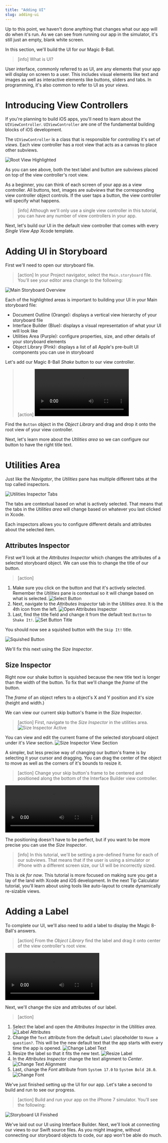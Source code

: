 ```yaml
---
title: "Adding UI"
slug: adding-ui
---
```


Up to this point, we haven't done anything that changes what our app will do when it's run. As we can see from running our app in the simulator, it's still just an empty, blank white screen.

In this section, we'll build the UI for our Magic 8-Ball.

> [info]
What is UI?
>
User interface, commonly referred to as UI, are any elements that your app will display on screen to a user. This includes visual elements like text and images as well as interactive elements like buttons, sliders and tabs. In programming, it's also common to refer to UI as your _views_.

# Introducing View Controllers

If you're planning to build iOS apps, you'll need to learn about the `UIViewController`. `UIViewController` are one of the fundamental building blocks of iOS development.

The `UIViewController` is a class that is responsible for _controlling_ it's set of _views_. Each view controller has a root view that acts as a canvas to place other subviews.

<!-- can consider adding jump to definition here for UIViewController view property -->

![Root View Highlighted](assets/root_view_highlighted.png)

As you can see above, both the text label and button are subviews placed on top of the view controller's root view.

As a beginner, you can think of each screen of your app as a view controller. All buttons, text, images are _subviews_ that the corresponding view controller object controls. If the user taps a button, the view controller will specify what happens.

> [info]
Although we'll only use a single view controller in this tutorial, you can have any number of view controllers in your app.

Next, let's build our UI in the default view controller that comes with every _Single View App_ Xcode template.

# Adding UI in Storyboard

First we'll need to open our storyboard file.

> [action]
In your Project navigator, select the `Main.storyboard` file. You'll see your editor area change to the following: 

![Main Storyboard Overview](assets/main_storyboard_overview.png)

Each of the highlighted areas is important to building your UI in your Main storyboard file:

- Document Outline (Orange): displays a vertical view hierarchy of your storyboard file
- Interface Builder (Blue): displays a visual representation of what your UI will look like
- Utilities Area (Purple): configure properties, size, and other details of your storyboard elements
- Object Library (Pink): displays a list of all Apple's pre-built UI components you can use in storyboard

Let's add our Magic 8-Ball _Shake_ button to our view controller.

> [action]
![Add Button To View Controller](assets/add_button_to_vc.mov)
>
Find the `Button` object in the _Object Library_ and drag and drop it onto the root view of your view controller.

Next, let's learn more about the _Utilities area_ so we can configure our button to have the right title text.

# Utilities Area

Just like the _Navigator_, the _Utilities_ pane has multiple different tabs at the top called inspectors.

![Utilities Inspector Tabs](assets/utilities_tabs.png)

The tabs are contextual based on what is actively selected. That means that the tabs in the _Utilities area_ will change based on whatever you last clicked in Xcode.

Each inspectors allows you to configure different details and attributes about the selected item.

## Attributes Inspector

First we'll look at the _Attributes Inspector_ which changes the attributes of a selected storyboard object. We can use this to change the title of our button.

> [action]
1. Make sure you click on the button and that it's actively selected. Remember the _Utilities_ pane is contextual so it will change based on what is selected. ![Select Button](assets/select_button.png)
1. Next, navigate to the _Attributes Inspector_ tab in the _Utilities area_. It is the 4th icon from the left. ![Open Attributes Inspector](assets/attributes_inspector.png)
1. Last, find the title field and change it from the default text `Button` to `Shake It!`. ![Set Button Title](assets/set_btn_title.png)

You should now see a squished button with the `Skip It!` title. 

![Squished Button](assets/squished_button.png)

We'll fix this next using the _Size Inspector_.

## Size Inspector

Right now our shake button is squished because the new title text is longer than the width of the button. To fix that we'll change the _frame_ of the button.

The _frame_ of an object refers to a object's X and Y position and it's size (height and width.)

We can view our current skip button's frame in the _Size Inspector_.

> [action]
First, navigate to the _Size Inspector_ in the utilities area. ![Size Inspector Active](assets/size_inspector_active.png)
>
You can view and edit the current frame of the selected storyboard object under it's _View_ section. ![Size Inspector View Section](assets/size_inspector_view_section.png)

A simpler, but less precise way of changing our button's frame is by selecting it your cursor and dragging. You can drag the center of the object to move as well as the corners of it's bounds to resize it.

> [action]
Change your skip button's frame to be centered and positioned along the bottom of the Interface Builder view controller.
>
![Resize Button](assets/resize_button.mov)

The positioning doesn't have to be perfect, but if you want to be more precise you can use the _Size Inspector_.

> [info]
In this tutorial, we'll be setting a pre-defined frame for each of our subviews. That means that if the user is using a simulator or iPhone with a different screen size, our UI will be incorrectly sized.
>
This is ok _for now_. This tutorial is more focused on making sure you get a lay of the land with Xcode and iOS development. In the next Tip Calculator tutorial, you'll learn about using tools like auto-layout to create dynamically re-sizable views.

# Adding a Label

To complete our UI, we'll also need to add a label to display the Magic 8-Ball's answers.

> [action]
From the _Object Library_ find the label and drag it onto center of the view controller's root view.
>
![Add Label](assets/add_label_to_vc.mov)

Next, we'll change the size and attributes of our label.

> [action]
1. Select the label and open the _Attributes Inspector_ in the _Utilities area_. ![Label Attributes](assets/label_attributes.png)
1. Change the `Text` attribute from the default `Label` placeholder to `Have a question?`. This will be the new default text that the app starts with every time the app is opened. ![Change Label Text](assets/change_label_text.png)
1. Resize the label so that it fits the new text. ![Resize Label](assets/resize_label.png)
1. In the _Attributes Inspector_ change the text alignment to _Center_. ![Change Text Alignment](assets/change_text_alignment.png)
1. Last, change the _Font_ attribute from `System 17.0` to `System Bold 28.0`. ![Change Font](assets/change_font_attribute.png)

We've just finished setting up the UI for our app. Let's take a second to build and run to see our progress.

> [action]
Build and run your app on the iPhone 7 simulator. You'll see the following:
>
![Storyboard UI Finished](assets/storyboard_ui_finished.png)

We've laid out our UI using Interface Builder. Next, we'll look at connecting our views to our Swift source files. As you might imagine, without connecting our storyboard objects to code, our app won't be able do much.
